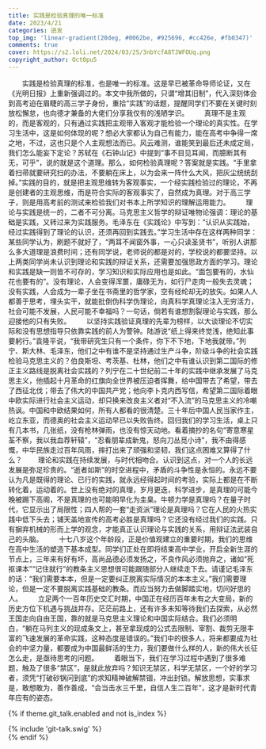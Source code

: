 ```yaml
---
title: 实践是检验真理的唯一标准
date: 2023/4/21
categories: 迸发
top_img: 'linear-gradient(20deg, #0062be, #925696, #cc426e, #fb0347)'
comments: true
cover: https://s2.loli.net/2024/03/25/3nbYcfA8TJWFOUq.png
copyright_author: Oct0pu5
---
```


&ensp;&ensp;&ensp;&ensp;实践是检验真理的标准，也是唯一的标准。这是早已被革命导师论证，又在《光明日报》上重新强调过的。本文中我所做的，只谓“增其旧制”，代入深刻体会到高考迫在眉睫的高三学子身份，重拾“实践”的话题，提醒同学们不要在关键时刻放松懈怠，也向德才兼备的大佬们分享我仅有的浅陋学识。
&ensp;&ensp;&ensp;&ensp;真理不是主观的，而是客观的，只有通过实践把主观带入客观才能检验一个理论的真实性。在学习生活中，这是如何体现的呢？想必大家都认为自己有能力，能在高考中争得一席之地，不过，这也只是个人主观想法而已。风云难测，谁能笑到最后还未成定局，我们怎么能妄下定论？苏轼在《石钟山记》中提到“事不目见耳闻，而臆断其有无，可乎”，说的就是这个道理。那么，如何检验真理呢？答案就是实践。“手里拿着扫帚就要研究扫的办法，不要躺在床上，以为会来一阵什么大风，把灰尘统统刮掉。”实践的目的，就是把主观思维转为客观事实，一个经实践检验过的理论，不再是创建者的主观思维，而是符合实际的客观事实了，自然成为真理。对于高三学子，则是用高考前的测试来检验我们对书本上所学知识的理解运用能力。
&ensp;&ensp;&ensp;&ensp;理论与实践是统一的，二者不可分离。马克思主义哲学的辩证唯物论强调：理论的基础是实践，又转过来为实践服务。毛泽东在《实践论》中写到：“认识从实践始，经过实践得到了理论的认识，还须再回到实践去。”学习生活中存在这样两种同学：某些同学认为，刷题不就好了，“两耳不闻窗外事，一心只读圣贤书”，听别人讲那么多大道理是浪费时间；还有同学说，老师说的都是对的，学校说的都要坚持。以上两类同学尚未认识到理论和实践的辩证关系，还需要加强思政方面的学习。理论和实践是缺一则皆不可存的，学习知识和实际应用也是如此。“面包要有的，水仙花也要有的”。没有理论，人会变得浑噩，庸碌无为，如行尸走肉一般失去灵魂；没有实践，人会成为一辈子坐在书斋里的哲学家，空有经纶却无的放矢。如果人人都善于思考，埋头实干，就能批倒伪科学伪理论，向真科学真理论注入无穷活力，社会可能不发展，人民可能不幸福吗？一句话，倘若有谁想割裂理论与实践，那么迎接他的只有失败。
&ensp;&ensp;&ensp;&ensp;以坚持实践验证真理的先辈为榜样，以大谈理论不切实际和没有思想指导只依靠实践的前人为警钟。陆游说“纸上得来终觉浅，绝知此事要躬行。”袁隆平说，“我带研究生只有一个条件，你下不下地，下地我就带。”列宁、斯大林、毛泽东，他们之中有谁不是坚持通过生产斗争，阶级斗争的社会实践检验马克思主义的？伯良斯坦、考茨基、杜林，他们之中有谁认识到第二国际的修正主义路线是脱离社会实践的？列宁在二十世纪前二十年的实践中继承发展了马克思主义，他插起十月革命的红旗向全世界被压迫者挥舞，给中国带去了希望，带去了西征北伐；带去了伟大的中国共产党；他向李卜克内西写信，希望第二国际着眼中欧实际进行社会主义运动，却只换来改良主义者对“不入流”的马克思主义的冷嘲热讽。中国和中欧结果如何，所有人都看的很清楚。三十年后中国人民当家作主，屹立东亚，而德奥的社会主义运动早已以失败告终。回归我们的学习生活，桌上只有几本书，几张纸，没有枪林弹雨，也没有惊天动地。看着摘抄的名句“寄意寒星荃不察，我以我血荐轩辕”，“忍看朋辈成新鬼，怒向刀丛觅小诗”，我不由得感慨，中华民族走过百年风雨，摔打出来了顽强和坚韧，我们这点困难又算得了什么？
&ensp;&ensp;&ensp;&ensp;理论和实践在持续发展，与时代相吻合。认识到这点，对一个人的长远发展是弥足珍贵的。“逝者如斯”的时空进程中，矛盾的斗争性是永恒的。永远不要认为凡是既得的理论、已行的实践，就永远经得起时间的考验，实际上都是在不断转化着，运动着的。世上没有绝对的真理，岁月更迭，科学进步，是真理的可能今晚被踢下高阁，不是真理的也可能明早化为圭臬。牛顿力学是真理吗？在量子时代，它显示出了局限性；四人帮的一套“走资派”理论是真理吗？它在人民的火热实践中低下头去；铺天盖地宣传的高考必胜是真理吗？它还没有经过我们的实践。只有摒弃机械的形而上学的观念，才能真正认识理论与实践的关系，用辩证法武装自己的头脑。
&ensp;&ensp;&ensp;&ensp;十七八岁这个年龄段，正是价值观建立的重要时期，我们的思维在高中生活的塑造下基本成型。同学们正处在即将结束高中学业，开启全新生涯的节点上，三年来有好有坏，高尚品德必须发扬之，不良作风必须抛弃之，诸如“死抠课本”“记住就行”的教条主义思想很可能跟随部分人继续走下去。请谨记毛泽东的话：“我们需要本本，但是一定要纠正脱离实际情况的本本主义。”我们需要理论，但是一定不要脱离实践基础的教条。而应当努力去做脚踏实地，切问好思的人。
&ensp;&ensp;&ensp;&ensp;立足两个一百年历史交汇时期，中国正在经历百年未有之大变局，新的历史方位下机遇与挑战并存。茫茫前路上，还有许多未知等待我们去探索，从必然王国走向自由王国，靠的就是马克思主义理论和中国实际结合。我们必须明白，“躺在马列主义的现成条文上，甚至拿现成的公式去限制、宰割、裁剪无限丰富的飞速发展的革命实践，这种态度是错误的。”我们中的很多人，将来都要成为社会的中坚力量，都要成为中国最鲜活的生力，我们要做什么样的人，新的伟大长征怎么走，是亟待思考的问题。
&ensp;&ensp;&ensp;&ensp;着眼当下，我们在学习过程中遇到了很多难题，触及了很多“禁区”，是就此放弃吗？知识无禁区，科学无禁区，一个好的学习者，须凭“打破砂锅问到底”的求知精神破解禁锢，冲出封锁。解放思想，实事求是，敢想敢为，善作善成，“会当击水三千里，自信人生二百年”，这才是新时代青年应有的姿态。

{% if theme.git_talk.enabled and not is_index %}  
<div>{% include 'git-talk.swig' %}</div>  
{% endif %}